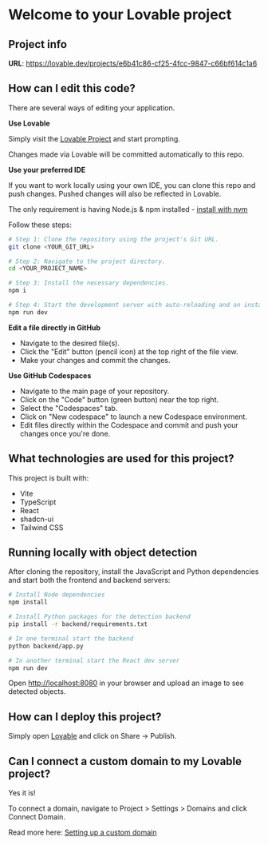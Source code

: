 # Welcome to your Lovable project

## Project info

**URL**: https://lovable.dev/projects/e6b41c86-cf25-4fcc-9847-c66bf614c1a6

## How can I edit this code?

There are several ways of editing your application.

**Use Lovable**

Simply visit the [Lovable Project](https://lovable.dev/projects/e6b41c86-cf25-4fcc-9847-c66bf614c1a6) and start prompting.

Changes made via Lovable will be committed automatically to this repo.

**Use your preferred IDE**

If you want to work locally using your own IDE, you can clone this repo and push changes. Pushed changes will also be reflected in Lovable.

The only requirement is having Node.js & npm installed - [install with nvm](https://github.com/nvm-sh/nvm#installing-and-updating)

Follow these steps:

```sh
# Step 1: Clone the repository using the project's Git URL.
git clone <YOUR_GIT_URL>

# Step 2: Navigate to the project directory.
cd <YOUR_PROJECT_NAME>

# Step 3: Install the necessary dependencies.
npm i

# Step 4: Start the development server with auto-reloading and an instant preview.
npm run dev
```

**Edit a file directly in GitHub**

- Navigate to the desired file(s).
- Click the "Edit" button (pencil icon) at the top right of the file view.
- Make your changes and commit the changes.

**Use GitHub Codespaces**

- Navigate to the main page of your repository.
- Click on the "Code" button (green button) near the top right.
- Select the "Codespaces" tab.
- Click on "New codespace" to launch a new Codespace environment.
- Edit files directly within the Codespace and commit and push your changes once you're done.

## What technologies are used for this project?

This project is built with:

- Vite
- TypeScript
- React
- shadcn-ui
- Tailwind CSS

## Running locally with object detection

After cloning the repository, install the JavaScript and Python dependencies and
start both the frontend and backend servers:

```bash
# Install Node dependencies
npm install

# Install Python packages for the detection backend
pip install -r backend/requirements.txt

# In one terminal start the backend
python backend/app.py

# In another terminal start the React dev server
npm run dev
```

Open <http://localhost:8080> in your browser and upload an image to see detected
objects.

## How can I deploy this project?

Simply open [Lovable](https://lovable.dev/projects/e6b41c86-cf25-4fcc-9847-c66bf614c1a6) and click on Share -> Publish.

## Can I connect a custom domain to my Lovable project?

Yes it is!

To connect a domain, navigate to Project > Settings > Domains and click Connect Domain.

Read more here: [Setting up a custom domain](https://docs.lovable.dev/tips-tricks/custom-domain#step-by-step-guide)
